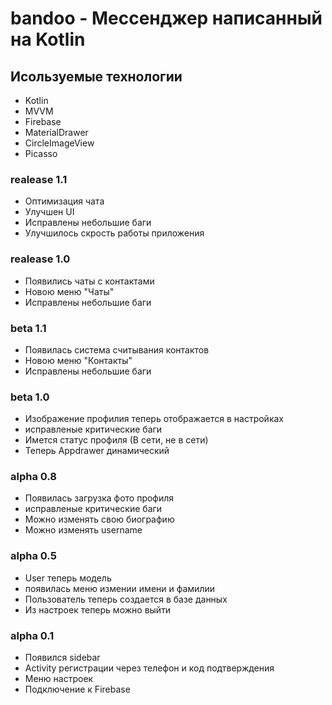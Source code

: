 # bandoo - Мессенджер написанный на Kotlin

## Исользуемые технологии
  * Kotlin
  * MVVM
  * Firebase
  * MaterialDrawer
  * CircleImageView
  * Picasso

### realease 1.1

   - Оптимизация чата
   - Улучшен UI
   - Исправлены небольшие баги 
   - Улучшилось скрость работы приложения

### realease 1.0

   - Появились чаты с контактами
   - Новою меню "Чаты"
   - Исправлены небольшие баги 


### beta 1.1

   - Появилась система считывания контактов
   - Новою меню "Контакты"
   - Исправлены небольшие баги 

### beta 1.0

   - Изображение профилия теперь отображается в настройках
   - исправленые критические баги
   - Имется статус профиля (В сети, не в сети)
   - Теперь Appdrawer динамический

### alpha 0.8

   - Появилась загрузка фото профиля
   - исправленые критические баги
   - Можно изменять свою биографию
   - Можно изменять username

### alpha 0.5

   - User теперь модель
   - появилась меню измении имени и фамилии
   - Пользователь теперь создается в базе данных
   - Из настроек теперь можно выйти 

### alpha 0.1

   - Появился sidebar
   - Activity регистрации через телефон и код подтверждения
   - Меню настроек
   - Подключение к Firebase
